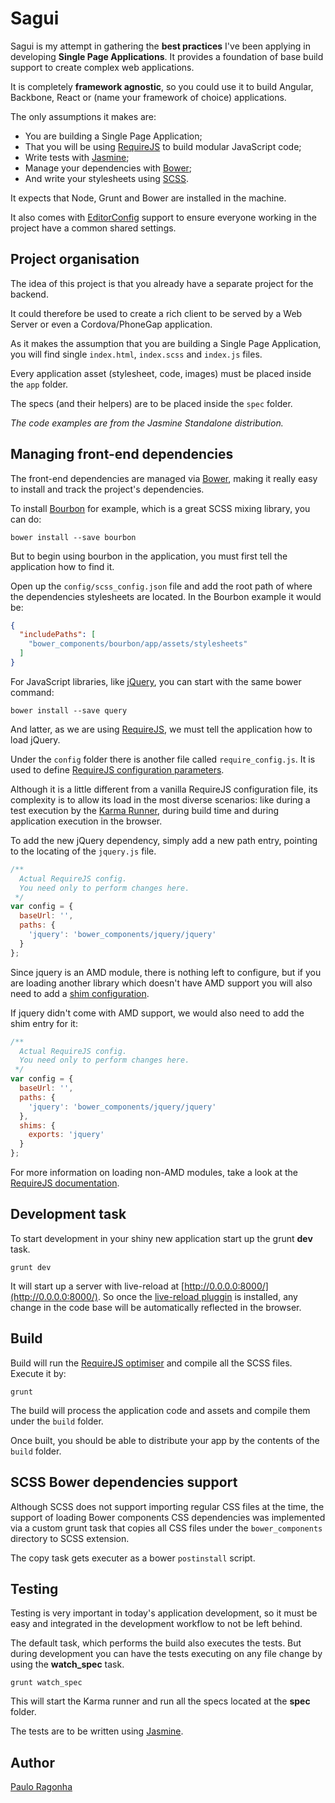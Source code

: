 # Sagui

Sagui is my attempt in gathering the **best practices** I've been applying in developing **Single Page Applications**. It provides a foundation of base build support to create complex web applications.

It is completely **framework agnostic**, so you could use it to build Angular, Backbone, React or (name your framework of choice) applications. 

The only assumptions it makes are:

 * You are building a Single Page Application;
 * That you will be using [RequireJS](http://requirejs.org) to build modular JavaScript code;
 * Write tests with [Jasmine](http://jasmine.github.io/1.3/introduction.html);
 * Manage your dependencies with [Bower](http://bower.io);
 * And write your stylesheets using [SCSS](http://sass-lang.com).

It expects that Node, Grunt and Bower are installed in the machine.

It also comes with [EditorConfig](http://editorconfig.org) support to ensure everyone working in the project have a common shared settings.

## Project organisation

The idea of this project is that you already have a separate project for the backend. 

It could therefore be used to create a rich client to be served by a Web Server or even a Cordova/PhoneGap application.

As it makes the assumption that you are building a Single Page Application, you will find single `index.html`, `index.scss` and `index.js` files.

Every application asset (stylesheet, code, images) must be placed inside the `app` folder.

The specs (and their helpers) are to be placed inside the `spec` folder.

*The code examples are from the Jasmine Standalone distribution.*

## Managing front-end dependencies

The front-end dependencies are managed via [Bower](http://bower.io), making it really easy to install and track the project's dependencies.

To install [Bourbon](http://bourbon.io) for example, which is a great SCSS mixing library, you can do:

```shell
bower install --save bourbon
```

But to begin using bourbon in the application, you must first tell the application how to find it.

Open up the `config/scss_config.json` file and add the root path of where the dependencies stylesheets are located. In the Bourbon example it would be:

```json
{
  "includePaths": [
    "bower_components/bourbon/app/assets/stylesheets"
  ]
}
```

For JavaScript libraries, like [jQuery](http://jquery.com), you can start with the same bower command:

```shell
bower install --save query
```

And latter, as we are using [RequireJS](http://requirejs.org), we must tell the application how to load jQuery.

Under the `config` folder there is another file called `require_config.js`. It is used to define [RequireJS configuration parameters](http://requirejs.org/docs/api.html#config).

Although it is a little different from a vanilla RequireJS configuration file, its complexity is to allow its load in the most diverse scenarios: like during a test execution by the [Karma Runner](http://karma-runner.github.io), during build time and during application execution in the browser.

To add the new jQuery dependency, simply add a new path entry, pointing to the locating of the `jquery.js` file.

```js
/**
  Actual RequireJS config.
  You need only to perform changes here.
 */
var config = {
  baseUrl: '',
  paths: {
    'jquery': 'bower_components/jquery/jquery'
  }
};
```

Since jquery is an AMD module, there is nothing left to configure, but if you are loading another library which doesn't have AMD support you will also need to add a [shim configuration](http://requirejs.org/docs/api.html#config-shim).

If jquery didn't come with AMD support, we would also need to add the shim entry for it:

```js
/**
  Actual RequireJS config.
  You need only to perform changes here.
 */
var config = {
  baseUrl: '',
  paths: {
    'jquery': 'bower_components/jquery/jquery'
  },
  shims: {
    exports: 'jquery'
  }
};
```

For more information on loading non-AMD modules, take a look at the [RequireJS documentation](http://requirejs.org/docs/api.html#config-shim).

## Development task

To start development in your shiny new application start up the grunt **dev** task.

```shell
grunt dev
```

It will start up a server with live-reload at [http://0.0.0.0:8000/](http://0.0.0.0:8000/). So once the [live-reload pluggin](https://chrome.google.com/webstore/detail/livereload/jnihajbhpnppcggbcgedagnkighmdlei) is installed, any change in the code base will be automatically reflected in the browser.


## Build

Build will run the [RequireJS optimiser](http://requirejs.org/docs/optimization.html) and compile all the SCSS files. Execute it by:

```shell
grunt
```

The build will process the application code and assets and compile them under the `build` folder.

Once built, you should be able to distribute your app by the contents of the `build` folder.

## SCSS Bower dependencies support

Although SCSS does not support importing regular CSS files at the time, the support of loading Bower components CSS dependencies was implemented via a custom grunt task that copies all CSS files under the `bower_components` directory to SCSS extension.

The copy task gets executer as a bower `postinstall` script.

## Testing

Testing is very important in today's application development, so it must be easy and integrated in the development workflow to not be left behind.

The default task, which performs the build also executes the tests. But during development you can have the tests executing on any file change by using the **watch_spec** task.

```shell
grunt watch_spec
```

This will start the Karma runner and run all the specs located at the **spec** folder.

The tests are to be written using [Jasmine](http://jasmine.github.io/1.3/introduction.html).

## Author

[Paulo Ragonha](https://github.com/pirelenito)
